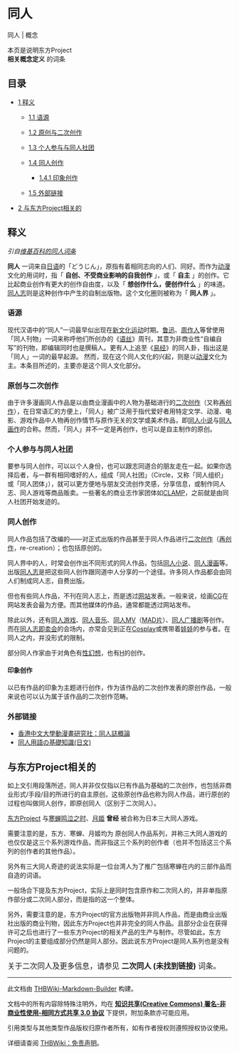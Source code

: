 # 同人

<!-- source html: G:\repos\THBWiki-Markdown-Builder\THBWikiMarkdown\Temp\main\5\5b\ns0%3A%E5%90%8C%E4%BA%BA.html -->

同人 | 概念

本页是说明东方Project  
 **相关概念定义** 的词条
## 目录

- [1 释义](#释义)

  - [1.1 语源](#语源)
  - [1.2 原创与二次创作](#原创与二次创作)
  - [1.3 个人参与与同人社团](#个人参与与同人社团)
  - [1.4 同人创作](#同人创作)

    - [1.4.1 印象创作](#印象创作)



  - [1.5 外部链接](#外部链接)



- [2 与东方Project相关的](#与东方Project相关的)




## 释义
  
 *引自[维基百科的同人词条](http://zh.wikipedia.org/wiki/同人)*   

 **同人** 一词来自[日语](http://zh.wikipedia.org/wiki/日语)的「どうじん」，原指有着相同志向的人们、同好。而作为[动漫](http://zh.wikipedia.org/wiki/动漫)文化的用词时，指「 **自创、不受商业影响的自我创作** 」，或「 **自主** 」的创作。它比起商业创作有更大的创作自由度，以及「 **想创作什么，便创作什么** 」的味道。[同人志](http://zh.wikipedia.org/wiki/同人志)则是这种创作中产生的自制出版物。这个文化圈则被称为「 **同人界** 」。
  

### 语源
  
现代汉语中的“同人”一词最早似出现在[新文化运动](http://zh.wikipedia.org/wiki/新文化运动)时期。[鲁迅](http://zh.wikipedia.org/wiki/鲁迅)、[周作人](http://zh.wikipedia.org/wiki/周作人)等曾使用「同人刊物」一词来称呼他们所创办的《[语丝](http://zh.wikipedia.org/wiki/语丝)》周刊，其意为非商业性“自编自写”的刊物，即编辑同时也是撰稿人。更有人上追至《[易经](http://zh.wikipedia.org/wiki/易经)》的同人卦，指出这是「同人」一词的最早起源。
然而，现在这个同人文化的兴起，则是以[动漫](http://zh.wikipedia.org/wiki/动漫)文化为主。本条目所述的，主要亦是这个同人文化部分。
  

### 原创与二次创作
  
由于许多漫画同人作品是以由商业漫画中的人物为基础进行的[二次创作](http://zh.wikipedia.org/wiki/二次创作)（又称[再创作](http://zh.wikipedia.org/wiki/再创作)），在日常语汇的方便上，「同人」被广泛用于指代爱好者用特定文学、动漫、电影、游戏作品中人物再创作情节与原作无关的文学或美术作品，即[同人小说](http://zh.wikipedia.org/wiki/同人小说)与[同人画作](http://zh.wikipedia.org/wiki/同人画作)的合称。然而，「同人」并不一定是再创作，也可以是自主制作的原创。
  

### 个人参与与同人社团
  
要参与同人创作，可以以个人身份，也可以跟志同道合的朋友走在一起。如果你选择后者，与一群有相同嗜好的人，组成「同人社团」（Circle，又称「同人组织」或「同人团体」），就可以更方便地与朋友交流创作灵感，分享信息，或制作同人志、同人游戏等商品贩卖。一些著名的商业志作家团体如[CLAMP](http://zh.wikipedia.org/wiki/CLAMP)，之前就是由同人社团开始发迹的。
  

### 同人创作
  
同人作品包括了改编的——对正式出版的作品甚至于同人作品进行[二次创作](http://zh.wikipedia.org/wiki/二次创作)（[再创作](http://zh.wikipedia.org/wiki/再创作)，re-creation）；也包括原创的。
  
  
同人界中的人，时常会创作出不同形式的同人作品，包括[同人小说](http://zh.wikipedia.org/wiki/同人小说)、[同人漫画](http://zh.wikipedia.org/wiki/同人志#漫画上的同人志)等。出版[同人志](http://zh.wikipedia.org/wiki/同人志)是把这些同人创作跟同道中人分享的一个途径。许多同人作品都会由同人们制成同人志，自费出版。
  
  
但也有些同人作品，不刊在同人志上，而是透过[网站](http://zh.wikipedia.org/wiki/网站)发表。一般来说，绘画[CG](http://zh.wikipedia.org/wiki/CG)在网站发表会最为方便。而其他媒体的作品，通常都能透过网站发布。
  
  
除此以外，还有[同人游戏](http://zh.wikipedia.org/wiki/同人游戏)、[同人音乐](http://zh.wikipedia.org/wiki/同人音乐)、[同人MV](http://zh.wikipedia.org/wiki/同人MV)（[MAD片](http://zh.wikipedia.org/wiki/MAD片)）、[同人广播剧](http://zh.wikipedia.org/wiki/同人广播剧)等创作。而在[同人志即卖会](http://zh.wikipedia.org/wiki/同人志即卖会)的会场内，亦常会见到正在[Cosplay](http://zh.wikipedia.org/wiki/Cosplay)或携带着[娃娃](http://zh.wikipedia.org/wiki/娃娃)的参与者。在同人之内，并没形式的限制。
  
  
部分同人作家由于对角色有[性幻想](http://zh.wikipedia.org/wiki/性幻想)，也有[H](http://zh.wikipedia.org/wiki/H)的创作。
  

#### 印象创作
  
以已有作品的印象为主题进行创作，作为该作品的二次创作发表的原创作品，一般来说也可以认为属于该作品的二次创作范畴。
  

### 外部链接
- [香港中文大學動漫畫研究社：同人誌概論](http://www.cuhkacs.org/8/04_study_doujinintro.html)
- [同人用語の基礎知識(日文)](http://www.paradisearmy.com/doujin/index.html)

## 与东方Project相关的
  
如上文引用段落所述，同人并非仅仅指以已有作品为基础的二次创作，也包括非商业形式/手段/目的所进行的自主原创，这些原创作品也称为同人作品，进行原创的过程也叫做同人创作，即原创同人（区别于二次同人）。
  
  
  

[东方Project](./东方Project.md) 与[寒蝉鸣泣之时](http://zh.wikipedia.org/wiki/寒蝉鸣泣之时)、[月姬](http://zh.wikipedia.org/wiki/月姬) **曾经** 被合称为日本三大同人游戏。  

需要注意的是，东方、寒蝉、月姬均为 原创同人作品系列，并称三大同人游戏的也仅仅是这三个系列游戏作品，而非指这三个系列的创作者（也并不包括这三个系列的创作者的其他作品）。  

另外有三大同人奇迹的说法实际是一位台湾人为了推广包括寒蝉在内的三部作品而自造的词语。
  
  
  

一般场合下提及东方Project，实际上是同时包含原作和二次同人的，并非单指原作部分或二次同人部分，而是指的这一个整体。
  
  
另外，需要注意的是，东方Project的官方出版物并非同人作品，而是由商业出版社出版的商业刊物，因此东方Project也并非完全的同人作品。且部分企业在获得许可之后也进行了一些东方Project的相关产品的生产与制作。尽管如此，东方Project的主要组成部分仍然是同人部分。因此说东方Project是同人系列也是没有问题的。
  
  
<big>关于二次同人及更多信息，请参见 **二次同人 (未找到链接)** 词条。</big>
  

  
  





---

此文档由 [THBWiki-Markdown-Builder](https://github.com/Delsin-Yu/THBWiki-Markdown-Builder) 构建。

文档中的所有内容除特殊注明外，均在 [**知识共享(Creative Commons) 署名-非商业性使用-相同方式共享 3.0 协议**](https://creativecommons.org/licenses/by-sa/3.0/deed.zh-hans) 下提供，附加条款亦可能应用。

引用类型与其他类型作品版权归原作者所有，如有作者授权则遵照授权协议使用。

详细请查阅 [THBWiki：免责声明](https://thbwiki.cc/THBWiki:%E5%85%8D%E8%B4%A3%E5%A3%B0%E6%98%8E)。

